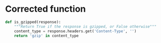 # Corrected function

```python
def is_gzipped(response):
    """Return True if the response is gzipped, or False otherwise"""
    content_type = response.headers.get('Content-Type', '')
    return 'gzip' in content_type
```